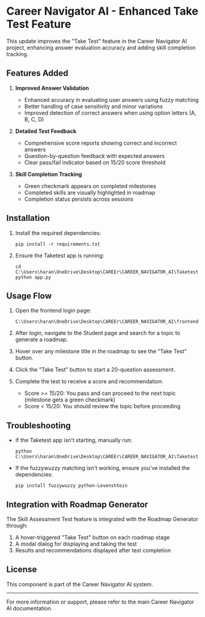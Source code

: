 # Career Navigator AI - Enhanced Take Test Feature

This update improves the "Take Test" feature in the Career Navigator AI project, enhancing answer evaluation accuracy and adding skill completion tracking.

## Features Added

1. **Improved Answer Validation**
   - Enhanced accuracy in evaluating user answers using fuzzy matching
   - Better handling of case sensitivity and minor variations
   - Improved detection of correct answers when using option letters (A, B, C, D)

2. **Detailed Test Feedback**
   - Comprehensive score reports showing correct and incorrect answers
   - Question-by-question feedback with expected answers
   - Clear pass/fail indicator based on 15/20 score threshold

3. **Skill Completion Tracking**
   - Green checkmark appears on completed milestones
   - Completed skills are visually highlighted in roadmap
   - Completion status persists across sessions

## Installation

1. Install the required dependencies:
   ```
   pip install -r requirements.txt
   ```

2. Ensure the Taketest app is running:
   ```
   cd C:\Users\haran\OneDrive\Desktop\CAREEr\CAREER_NAVIGATOR_AI\Taketest
   python app.py
   ```

## Usage Flow

1. Open the frontend login page:
   ```
   C:\Users\haran\OneDrive\Desktop\CAREEr\CAREER_NAVIGATOR_AI\frontend\login.html
   ```

2. After login, navigate to the Student page and search for a topic to generate a roadmap.

3. Hover over any milestone title in the roadmap to see the "Take Test" button.

4. Click the "Take Test" button to start a 20-question assessment.

5. Complete the test to receive a score and recommendation:
   - Score >= 15/20: You pass and can proceed to the next topic (milestone gets a green checkmark)
   - Score < 15/20: You should review the topic before proceeding

## Troubleshooting

- If the Taketest app isn't starting, manually run:
  ```
  python C:\Users\haran\OneDrive\Desktop\CAREEr\CAREER_NAVIGATOR_AI\Taketest\app.py
  ```

- If the fuzzywuzzy matching isn't working, ensure you've installed the dependencies:
  ```
  pip install fuzzywuzzy python-Levenshtein
  ```

## Integration with Roadmap Generator

The Skill Assessment Test feature is integrated with the Roadmap Generator through:

1. A hover-triggered "Take Test" button on each roadmap stage
2. A modal dialog for displaying and taking the test
3. Results and recommendations displayed after test completion

## License

This component is part of the Career Navigator AI system.

---

For more information or support, please refer to the main Career Navigator AI documentation. 